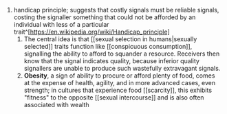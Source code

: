 1. handicap principle; suggests that costly signals must be reliable signals, costing the signaller something that could not be afforded by an individual with less of a particular trait^[https://en.wikipedia.org/wiki/Handicap_principle]
	1. The central idea is that [[sexual selection in humans|sexually selected]] traits function like [[conspicuous consumption]], signalling the ability to afford to squander a resource. Receivers then know that the signal indicates quality, because inferior quality signallers are unable to produce such wastefully extravagant signals.
	2. **Obesity**, a sign of ability to procure or afford plenty of food, comes at the expense of health, agility, and in more advanced cases, even strength; in cultures that experience food [[scarcity]], this exhibits "fitness" to the opposite [[sexual intercourse]] and is also often associated with wealth